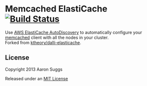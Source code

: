 Memcached ElastiCache [![Build Status](https://travis-ci.org/hoco/memcached-elasticache.svg?branch=master)](https://travis-ci.org/hoco/memcached-elasticache)
=================

Use [AWS ElastiCache AutoDiscovery](http://docs.aws.amazon.com/AmazonElastiCache/latest/UserGuide/AutoDiscovery.html) to automatically configure your [memcached](https://github.com/arthurnn/memcached) client with all the nodes in your cluster.  
Forked from [ktheory/dalli-elasticache](https://github.com/ktheory/dalli-elasticache).

License
-------

Copyright 2013 Aaron Suggs

Released under an [MIT License](http://opensource.org/licenses/MIT)
